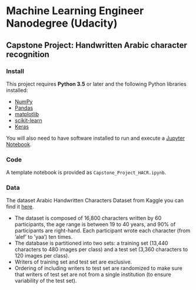 Machine Learning Engineer Nanodegree (Udacity)
==============================================

Capstone Project: Handwritten Arabic character recognition
----------------------------------------------------------

### Install

This project requires **Python 3.5** or later and the following Python
libraries installed:

-   [NumPy](http://www.numpy.org/)
-   [Pandas](http://pandas.pydata.org)
-   [matplotlib](http://matplotlib.org/)
-   [scikit-learn](http://scikit-learn.org/0.17/install.html)
-   [Keras](https://keras.io/)

You will also need to have software installed to run and execute a
[Jupyter Notebook](http://ipython.org/notebook.html).

### Code

A template notebook is provided as `Capstone_Project_HACR.ipynb`.

### Data

The dataset Arabic Handwritten Characters Dataset from Kaggle you can
find it [here](https://www.kaggle.com/mloey1/ahcd1).

-   The dataset is composed of 16,800 characters written by 60
    participants, the age range is between 19 to 40 years, and 90% of
    participants are right-hand. Each participant wrote each character
    (from ’alef’ to ’yaa’) ten times.
-   The database is partitioned into two sets: a training set (13,440
    characters to 480 images per class) and a test set (3,360 characters
    to 120 images per class).
-   Writers of training set and test set are exclusive.
-   Ordering of including writers to test set are randomized to make
    sure that writers of test set are not from a single institution (to
    ensure variability of the test set).

